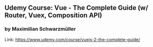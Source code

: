 ## Udemy Course: Vue - The Complete Guide (w/ Router, Vuex, Composition API) 
### by Maximilian Schwarzmüller

Link: https://www.udemy.com/course/vuejs-2-the-complete-guide/
